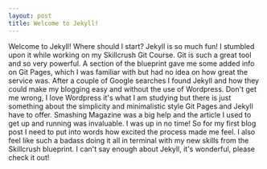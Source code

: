 ```yaml
---
layout: post
title: Welcome to Jekyll!
---
```


Welcome to Jekyll!
Where should I start? Jekyll is so much fun! I stumbled upon it while working on my Skillcrush Git Course. Git is such a great tool and so very powerful. A section of the blueprint gave me some added info on Git Pages, which I was familiar with but had no idea on how great the service was. After a couple of Google searches I found Jekyll and how they could make my blogging easy and without the use of Wordpress. Don't get me wrong, I love Wordpress it's what I am studying but there is just something about the simplicity and minimalistic style Git Pages and Jekyll have to offer. Smashing Magazine was a big help and the article I used to get up and running was invaluable. I was up in no time! So for my first blog post I need to put into words how excited the process made me feel. I also feel like such a badass doing it all in terminal with my new skills from the Skillcrush blueprint. I can't say enough about Jekyll, it's wonderful, please check it out!
